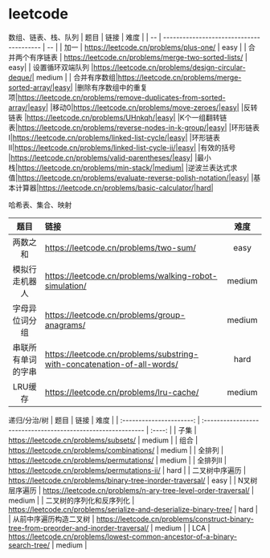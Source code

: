 # leetcode
数组、链表、栈、队列
| 题目 | 链接                                       | 难度 |
| -- | ---------------------------------------- | -- |
| 加一 | <https://leetcode.cn/problems/plus-one/> |  easy  |
|  合并两个有序链表  | https://leetcode.cn/problems/merge-two-sorted-lists/ | easy|
| 设置循环双端队列 |https://leetcode.cn/problems/design-circular-deque/| medium |
| 合并有序数组|https://leetcode.cn/problems/merge-sorted-array/|easy|
|删除有序数组中的重复项|https://leetcode.cn/problems/remove-duplicates-from-sorted-array/|easy|
|移动0|https://leetcode.cn/problems/move-zeroes/|easy|
|反转链表 |https://leetcode.cn/problems/UHnkqh/|easy|
|K个一组翻转链表|https://leetcode.cn/problems/reverse-nodes-in-k-group/|easy|
|环形链表I|https://leetcode.cn/problems/linked-list-cycle/|easy|
|环形链表II|https://leetcode.cn/problems/linked-list-cycle-ii/|easy|
|有效的括号 |https://leetcode.cn/problems/valid-parentheses/|easy|
|最小栈|https://leetcode.cn/problems/min-stack/|medium|
|逆波兰表达式求值|https://leetcode.cn/problems/evaluate-reverse-polish-notation/|easy|
|基本计算器|https://leetcode.cn/problems/basic-calculator/|hard|

哈希表、集合、映射

| 题目 | 链接 | 难度 |
| :--: | :--- | :--: |
| 两数之和| https://leetcode.cn/problems/two-sum/ |easy|
|模拟行走机器人|https://leetcode.cn/problems/walking-robot-simulation/|medium|
|字母异位词分组|https://leetcode.cn/problems/group-anagrams/|medium|
|串联所有单词的字串|https://leetcode.cn/problems/substring-with-concatenation-of-all-words/|hard|
|LRU缓存|https://leetcode.cn/problems/lru-cache/|medium|

递归/分治/树
|           题目           | 链接                                                         |  难度  |
| :----------------------: | :----------------------------------------------------------- | :----: |
|           子集           | https://leetcode.cn/problems/subsets/                        | medium |
|           组合           | https://leetcode.cn/problems/combinations/                   | medium |
|          全排列          | https://leetcode.cn/problems/permutations/                   | medium |
|         全排列Ⅱ          | https://leetcode.cn/problems/permutations-ii/                |  hard  |
|      二叉树中序遍历      | https://leetcode.cn/problems/binary-tree-inorder-traversal/  |  easy  |
|      N叉树层序遍历       | https://leetcode.cn/problems/n-ary-tree-level-order-traversal/ | medium |
| 二叉树的序列化和反序列化 | https://leetcode.cn/problems/serialize-and-deserialize-binary-tree/ |  hard  |
|  从前中序遍历构造二叉树  | https://leetcode.cn/problems/construct-binary-tree-from-preorder-and-inorder-traversal/ | medium |
|           LCA            | https://leetcode.cn/problems/lowest-common-ancestor-of-a-binary-search-tree/ | medium |

